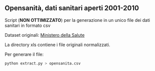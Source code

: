 ## Opensanità, dati sanitari aperti 2001-2010 

Script (**NON OTTIMIZZATO**) per la generazione in un unico file dei dati sanitari in formato csv


Dataset originali: [Ministero della Salute](http://www.salute.gov.it/portale/temi/p2_6.jsp?lingua=italiano&id=1314&area=programmazioneSanitariaLea&menu=vuoto)

La directory xls contiene i file originali normalizzati.

Per generare il file:

``` bash
python extract.py > opensanita.csv
```